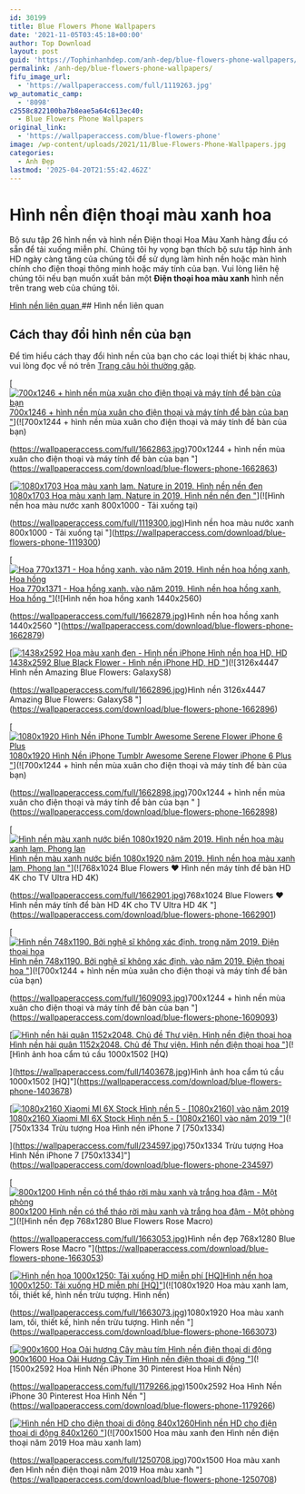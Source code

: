 ```yaml
---
id: 30199
title: Blue Flowers Phone Wallpapers
date: '2021-11-05T03:45:18+00:00'
author: Top Download
layout: post
guid: 'https://Tophinhanhdep.com/anh-dep/blue-flowers-phone-wallpapers/'
permalink: /anh-dep/blue-flowers-phone-wallpapers/
fifu_image_url:
  - 'https://wallpaperaccess.com/full/1119263.jpg'
wp_automatic_camp:
  - '8098'
c2558c822100ba7b8eae5a64c613ec40:
  - Blue Flowers Phone Wallpapers
original_link:
  - 'https://wallpaperaccess.com/blue-flowers-phone'
image: /wp-content/uploads/2021/11/Blue-Flowers-Phone-Wallpapers.jpg
categories:
  - Ảnh Đẹp
lastmod: '2025-04-20T21:55:42.462Z'
---
```

# Hình nền điện thoại màu xanh hoa

Bộ sưu tập 26 hình nền và hình nền Điện thoại Hoa Màu Xanh hàng đầu có sẵn để tải xuống miễn phí. Chúng tôi hy vọng bạn thích bộ sưu tập hình ảnh HD ngày càng tăng của chúng tôi để sử dụng làm hình nền hoặc màn hình chính cho điện thoại thông minh hoặc máy tính của bạn. Vui lòng liên hệ chúng tôi nếu bạn muốn xuất bản một **Điện thoại hoa màu xanh** hình nền trên trang web của chúng tôi.

[Hình nền liên quan ](#related) ## Hình nền liên quan

## Cách thay đổi hình nền của bạn

Để tìm hiểu cách thay đổi hình nền của bạn cho các loại thiết bị khác nhau, vui lòng đọc về nó trên [Trang câu hỏi thường gặp](https://tophinhanhdep.com/faq/).

  
[[![700x1246 + hình nền mùa xuân cho điện thoại và máy tính để bàn của bạn](https://wallpaperaccess.com/full/1119263.jpg)700x1246 + hình nền mùa xuân cho điện thoại và máy tính để bàn của bạn "](https://wallpaperaccess.com/download/blue-flowers-phone-1119263)](![700x1244 + hình nền mùa xuân cho điện thoại và máy tính để bàn của bạn)

(https://wallpaperaccess.com/full/1662863.jpg)700x1244 + hình nền mùa xuân cho điện thoại và máy tính để bàn của bạn "](https://wallpaperaccess.com/download/blue-flowers-phone-1662863)

[[![1080x1703 Hoa màu xanh lam.  Nature in 2019. Hình nền nền đen](https://wallpaperaccess.com/full/1662864.jpg)1080x1703 Hoa màu xanh lam. Nature in 2019. Hình nền nền đen "](https://wallpaperaccess.com/download/blue-flowers-phone-1662864)](![Hình nền hoa màu nước xanh 800x1000 - Tải xuống tại)

(https://wallpaperaccess.com/full/1119300.jpg)Hình nền hoa màu nước xanh 800x1000 - Tải xuống tại "](https://wallpaperaccess.com/download/blue-flowers-phone-1119300)

[[![Hoa 770x1371 - Hoa hồng xanh.  vào năm 2019. Hình nền hoa hồng xanh, Hoa hồng](https://wallpaperaccess.com/full/1662878.jpg)Hoa 770x1371 - Hoa hồng xanh. vào năm 2019. Hình nền hoa hồng xanh, Hoa hồng "](https://wallpaperaccess.com/download/blue-flowers-phone-1662878)](![Hình nền hoa hồng xanh 1440x2560)

(https://wallpaperaccess.com/full/1662879.jpg)Hình nền hoa hồng xanh 1440x2560 "](https://wallpaperaccess.com/download/blue-flowers-phone-1662879)

[[![1438x2592 Hoa màu xanh đen - Hình nền iPhone Hình nền hoa HD, HD](https://wallpaperaccess.com/full/1236525.jpg)1438x2592 Blue Black Flower - Hình nền iPhone HD, HD "](https://wallpaperaccess.com/download/blue-flowers-phone-1236525)](![3126x4447 Hình nền Amazing Blue Flowers: GalaxyS8)

(https://wallpaperaccess.com/full/1662896.jpg)Hình nền 3126x4447 Amazing Blue Flowers: GalaxyS8 "](https://wallpaperaccess.com/download/blue-flowers-phone-1662896)

[[![1080x1920 Hình Nền iPhone Tumblr Awesome Serene Flower iPhone 6 Plus](https://wallpaperaccess.com/full/234736.jpg)1080x1920 Hình Nền iPhone Tumblr Awesome Serene Flower iPhone 6 Plus "](https://wallpaperaccess.com/download/blue-flowers-phone-234736)](![700x1244 + hình nền mùa xuân cho điện thoại và máy tính để bàn của bạn)

(https://wallpaperaccess.com/full/1662898.jpg)700x1244 + hình nền mùa xuân cho điện thoại và máy tính để bàn của bạn " ](https://wallpaperaccess.com/download/blue-flowers-phone-1662898)

[[![Hình nền màu xanh nước biển 1080x1920 năm 2019. Hình nền hoa màu xanh lam, Phong lan](https://wallpaperaccess.com/full/884337.jpg)Hình nền màu xanh nước biển 1080x1920 năm 2019. Hình nền hoa màu xanh lam, Phong lan "](https://wallpaperaccess.com/download/blue-flowers-phone-884337)](![768x1024 Blue Flowers ❤ Hình nền máy tính để bàn HD 4K cho TV Ultra HD 4K)

(https://wallpaperaccess.com/full/1662901.jpg)768x1024 Blue Flowers ❤ Hình nền máy tính để bàn HD 4K cho TV Ultra HD 4K "](https://wallpaperaccess.com/download/blue-flowers-phone-1662901)

[[![Hình nền 748x1190.  Bởi nghệ sĩ không xác định.  trong năm 2019. Điện thoại hoa](https://wallpaperaccess.com/full/1662914.jpg)Hình nền 748x1190. Bởi nghệ sĩ không xác định. vào năm 2019. Điện thoại hoa "](https://wallpaperaccess.com/download/blue-flowers-phone-1662914)](![700x1244 + hình nền mùa xuân cho điện thoại và máy tính để bàn của bạn)

(https://wallpaperaccess.com/full/1609093.jpg)700x1244 + hình nền mùa xuân cho điện thoại và máy tính để bàn của bạn "](https://wallpaperaccess.com/download/blue-flowers-phone-1609093)

[[![Hình nền hải quân 1152x2048.  Chủ đề Thư viện.  Hình nền điện thoại hoa](https://wallpaperaccess.com/full/1662922.jpg)Hình nền hải quân 1152x2048. Chủ đề Thư viện. Hình nền điện thoại hoa "](https://wallpaperaccess.com/download/blue-flowers-phone-1662922)](![Hình ảnh hoa cẩm tú cầu 1000x1502 [HQ)

](https://wallpaperaccess.com/full/1403678.jpg)Hình ảnh hoa cẩm tú cầu 1000x1502 \[HQ\]"](https://wallpaperaccess.com/download/blue-flowers-phone-1403678)

[[![1080x2160 Xiaomi MI 6X Stock Hình nền 5 - [1080x2160] vào năm 2019](https://wallpaperaccess.com/full/1662964.jpg)1080x2160 Xiaomi MI 6X Stock Hình nền 5 - \[1080x2160\] vào năm 2019 "](https://wallpaperaccess.com/download/blue-flowers-phone-1662964)](![750x1334 Trừu tượng Hoa Hình nền iPhone 7 [750x1334)

](https://wallpaperaccess.com/full/234597.jpg)750x1334 Trừu tượng Hoa Hình Nền iPhone 7 \[750x1334\]"](https://wallpaperaccess.com/download/blue-flowers-phone-234597)

[[![800x1200 Hình nền có thể tháo rời màu xanh và trắng hoa đậm - Một phòng](https://wallpaperaccess.com/full/125540.jpg)800x1200 Hình nền có thể tháo rời màu xanh và trắng hoa đậm - Một phòng "](https://wallpaperaccess.com/download/blue-flowers-phone-125540)](![Hình nền đẹp 768x1280 Blue Flowers Rose Macro)

(https://wallpaperaccess.com/full/1663053.jpg)Hình nền đẹp 768x1280 Blue Flowers Rose Macro "](https://wallpaperaccess.com/download/blue-flowers-phone-1663053)

[[![Hình nền hoa 1000x1250: Tải xuống HD miễn phí [HQ]](https://wallpaperaccess.com/full/1609087.jpg)Hình nền hoa 1000x1250: Tải xuống HD miễn phí \[HQ\]"](https://wallpaperaccess.com/download/blue-flowers-phone-1609087)](![1080x1920 Hoa màu xanh lam, tối, thiết kế, hình nền trừu tượng.  Hình nền)

(https://wallpaperaccess.com/full/1663073.jpg)1080x1920 Hoa màu xanh lam, tối, thiết kế, hình nền trừu tượng. Hình nền "](https://wallpaperaccess.com/download/blue-flowers-phone-1663073)

[[![900x1600 Hoa Oải hương Cây màu tím Hình nền điện thoại di động](https://wallpaperaccess.com/full/1663081.jpg)900x1600 Hoa Oải Hương Cây Tím Hình nền điện thoại di động "](https://wallpaperaccess.com/download/blue-flowers-phone-1663081)](![1500x2592 Hoa Hình Nền iPhone 30 Pinterest Hoa Hình Nền)

(https://wallpaperaccess.com/full/1179266.jpg)1500x2592 Hoa Hình Nền iPhone 30 Pinterest Hoa Hình Nền "](https://wallpaperaccess.com/download/blue-flowers-phone-1179266)

[[![Hình nền HD cho điện thoại di động 840x1260](https://wallpaperaccess.com/full/1663091.jpg)Hình nền HD cho điện thoại di động 840x1260 "](https://wallpaperaccess.com/download/blue-flowers-phone-1663091)](![700x1500 Hoa màu xanh đen Hình nền điện thoại năm 2019 Hoa màu xanh lam)

(https://wallpaperaccess.com/full/1250708.jpg)700x1500 Hoa màu xanh đen Hình nền điện thoại năm 2019 Hoa màu xanh "](https://wallpaperaccess.com/download/blue-flowers-phone-1250708)
